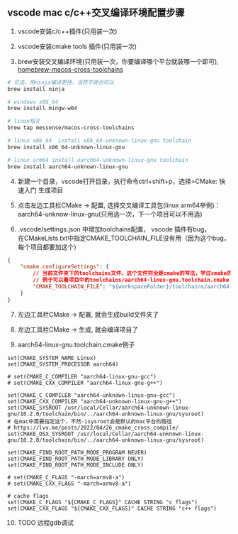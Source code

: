 ## vscode mac c/c++交叉编译环境配置步骤
1. vscode安装c/c++插件(只用装一次)  

2. vscode安装cmake tools 插件(只用装一次)  

3. brew安装交叉编译环境(只用装一次，你要编译哪个平台就装哪一个即可), [homebrew-macos-cross-toolchains](https://github.com/messense/homebrew-macos-cross-toolchains)  
```bash
# 可选，用ninja编译更快，当然不装也可以
brew install ninja

# windows x86_64
brew install mingw-w64

# linux相关
brew tap messense/macos-cross-toolchains

# linux x86_64  install x86_64-unknown-linux-gnu toolchain
brew install x86_64-unknown-linux-gnu

# linux arm64 install aarch64-unknown-linux-gnu toolchain
brew install aarch64-unknown-linux-gnu

```
4. 新建一个目录，vscode打开目录，执行命令ctrl+shift+p，选择>CMake: 快速入门 生成项目  

5. 点击左边工具栏CMake -> 配置, 选择交叉编译工具包(linux arm64举例)：  
aarch64-unknow-linux-gnu(只用选一次，下一个项目可以不用选)  

6. .vscode/settings.json 中增加toolchains配置，  vscode 插件有bug，  
在CMakeLists.txt中指定CMAKE_TOOLCHAIN_FILE没有用（因为这个bug，  
每个项目都要加这个）
```json
{
    "cmake.configureSettings": {
        // 当前文件夹下的toolchains文件，这个文件完全是cmake的写法，学过cmake的应该看得懂
        // 例子可以看项目中的toolchains/aarch64-linux-gnu.toolchain.cmake
        "CMAKE_TOOLCHAIN_FILE": "${workspaceFolder}/toolchains/aarch64-linux-gnu.toolchain.cmake",
    }
}
```
7. 左边工具栏CMake -> 配置, 就会生成build文件夹了  

8. 左边工具栏CMake -> 生成, 就会编译项目了

9. aarch64-linux-gnu.toolchain.cmake例子
```shell
set(CMAKE_SYSTEM_NAME Linux)
set(CMAKE_SYSTEM_PROCESSOR aarch64)

# set(CMAKE_C_COMPILER "aarch64-linux-gnu-gcc")
# set(CMAKE_CXX_COMPILER "aarch64-linux-gnu-g++")

set(CMAKE_C_COMPILER "aarch64-unknown-linux-gnu-gcc")
set(CMAKE_CXX_COMPILER "aarch64-unknown-linux-gnu-g++")
set(CMAKE_SYSROOT /usr/local/Cellar/aarch64-unknown-linux-gnu/10.2.0/toolchain/bin/../aarch64-unknown-linux-gnu/sysroot)
# 在mac中需要指定这个，不然-isysroot会是默认的mac平台的路径
# https://lvv.me/posts/2022/04/26_cmake_cross_compile/
set(CMAKE_OSX_SYSROOT /usr/local/Cellar/aarch64-unknown-linux-gnu/10.2.0/toolchain/bin/../aarch64-unknown-linux-gnu/sysroot)

set(CMAKE_FIND_ROOT_PATH_MODE_PROGRAM NEVER)
set(CMAKE_FIND_ROOT_PATH_MODE_LIBRARY ONLY)
set(CMAKE_FIND_ROOT_PATH_MODE_INCLUDE ONLY)

# set(CMAKE_C_FLAGS "-march=armv8-a")
# set(CMAKE_CXX_FLAGS "-march=armv8-a")

# cache flags
set(CMAKE_C_FLAGS "${CMAKE_C_FLAGS}" CACHE STRING "c flags")
set(CMAKE_CXX_FLAGS "${CMAKE_CXX_FLAGS}" CACHE STRING "c++ flags")

```

10. TODO 远程gdb调试